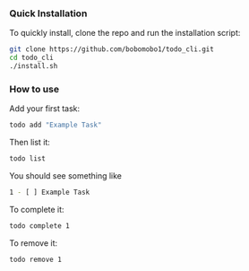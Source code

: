 ### Quick Installation

To quickly install, clone the repo and run the installation script:

```bash
git clone https://github.com/bobomobo1/todo_cli.git
cd todo_cli
./install.sh
```
### How to use

Add your first task:

```bash
todo add "Example Task"
```

Then list it:

```bash
todo list
```
You should see something like

```bash
1 - [ ] Example Task
```

To complete it:


```bash
todo complete 1
```

To remove it:
```bash
todo remove 1
```

